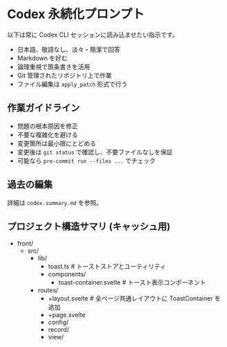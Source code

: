 # Codex 永続化プロンプト

以下は常に Codex CLI セッションに読み込ませたい指示です。
- 日本語、敬語なし、淡々・簡潔で回答
- Markdown を好む
- 論理重視で箇条書きを活用
- Git 管理されたリポジトリ上で作業
- ファイル編集は `apply_patch` 形式で行う

## 作業ガイドライン
- 問題の根本原因を修正
- 不要な複雑化を避ける
- 変更箇所は最小限にとどめる
- 変更後は `git status` で確認し、不要ファイルなしを保証
- 可能なら `pre-commit run --files ...` でチェック

## 過去の編集

詳細は `codex.summary.md` を参照。

## プロジェクト構造サマリ (キャッシュ用)
- front/
  - src/
    - lib/
      - toast.ts                # トーストストアとユーティリティ
      - components/
        - toast-container.svelte # トースト表示コンポーネント
    - routes/
      - +layout.svelte          # 全ページ共通レイアウトに ToastContainer を追加
      - +page.svelte
      - config/
      - record/
      - view/
